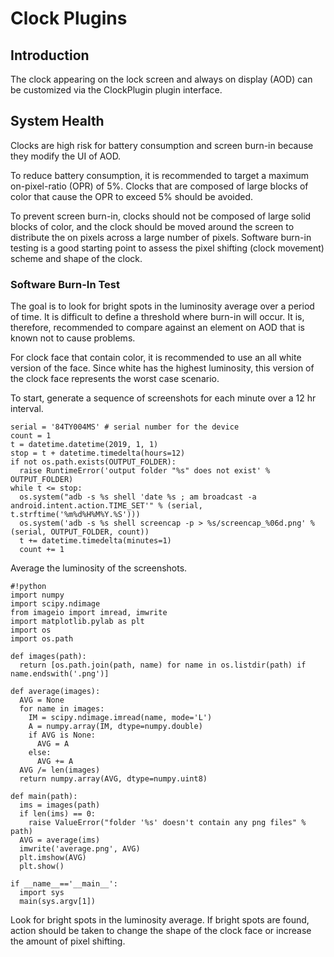 # Clock Plugins

## Introduction

The clock appearing on the lock screen and always on display (AOD) can be
customized via the ClockPlugin plugin interface.

## System Health

Clocks are high risk for battery consumption and screen burn-in because they
modify the UI of AOD.

To reduce battery consumption, it is recommended to
target a maximum on-pixel-ratio (OPR) of 5%. Clocks that are composed of
large blocks of color that cause the OPR to exceed 5% should be avoided.

To prevent screen burn-in, clocks should not be composed of large solid
blocks of color, and the clock should be moved around the screen to
distribute the on pixels across a large number of pixels. Software
burn-in testing is a good starting point to assess the pixel shifting
(clock movement) scheme and shape of the clock.

### Software Burn-In Test

The goal is to look for bright spots in the luminosity average over a period of
time. It is difficult to define a threshold where burn-in will occur. It is,
therefore, recommended to compare against an element on AOD that is known not
to cause problems.

For clock face that contain color, it is recommended to use an all white
version of the face. Since white has the highest luminosity, this version of
the clock face represents the worst case scenario.

To start, generate a sequence of screenshots for each minute over a 12 hr interval.

```
serial = '84TY004MS' # serial number for the device
count = 1
t = datetime.datetime(2019, 1, 1)
stop = t + datetime.timedelta(hours=12)
if not os.path.exists(OUTPUT_FOLDER):
  raise RuntimeError('output folder "%s" does not exist' % OUTPUT_FOLDER)
while t <= stop:
  os.system("adb -s %s shell 'date %s ; am broadcast -a android.intent.action.TIME_SET'" % (serial, t.strftime('%m%d%H%M%Y.%S')))
  os.system('adb -s %s shell screencap -p > %s/screencap_%06d.png' % (serial, OUTPUT_FOLDER, count))
  t += datetime.timedelta(minutes=1)
  count += 1
```

Average the luminosity of the screenshots.

```
#!python
import numpy
import scipy.ndimage
from imageio import imread, imwrite
import matplotlib.pylab as plt
import os
import os.path

def images(path):
  return [os.path.join(path, name) for name in os.listdir(path) if name.endswith('.png')]

def average(images):
  AVG = None
  for name in images:
    IM = scipy.ndimage.imread(name, mode='L')
    A = numpy.array(IM, dtype=numpy.double)
    if AVG is None:
      AVG = A
    else:
      AVG += A
  AVG /= len(images)
  return numpy.array(AVG, dtype=numpy.uint8)

def main(path):
  ims = images(path)
  if len(ims) == 0:
    raise ValueError("folder '%s' doesn't contain any png files" % path)
  AVG = average(ims)
  imwrite('average.png', AVG)
  plt.imshow(AVG)
  plt.show()

if __name__=='__main__':
  import sys
  main(sys.argv[1])
```

Look for bright spots in the luminosity average. If bright spots are found,
action should be taken to change the shape of the clock face or increase the
amount of pixel shifting.
